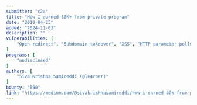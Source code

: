 ```yaml
---
submitter: "c2a"
title: "How I earned 60K+ from private program"
date: "2018-04-25"
added: "2024-11-03"
description: ""
vulnerabilities: [
    "Open redirect", "Subdomain takeover", "XSS", "HTTP parameter pollution"
]
programs: [
    "undisclosed"
]
authors: [
    "Siva Krishna Samireddi (@le4rner)"
]
bounty: "880"
link: "https://medium.com/@sivakrishnasamireddi/how-i-earned-60k-from-private-program-71bd51554490"
---
```




